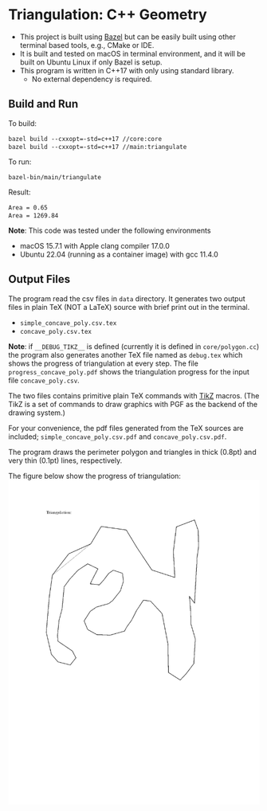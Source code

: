 # Triangulation: C++ Geometry

* This project is built using [Bazel](https://bazel.build/) but can be easily built using other
terminal based tools, e.g., CMake or IDE.
* It is built and tested on macOS in terminal environment, and it will be built on Ubuntu Linux
if only Bazel is setup.
* This program is written in C++17 with only using standard library.
    - No external dependency is required.

## Build and Run

To build:
```shell
bazel build --cxxopt=-std=c++17 //core:core
bazel build --cxxopt=-std=c++17 //main:triangulate
```

To run:
```shell
bazel-bin/main/triangulate
```

Result:
```shell
Area = 0.65
Area = 1269.84
```

**Note**: This code was tested under the following environments

* macOS 15.7.1 with Apple clang compiler 17.0.0
* Ubuntu 22.04 (running as a container image) with gcc 11.4.0

## Output Files

The program read the csv files in `data` directory.
It generates two output files in plain TeX (NOT a LaTeX) source with brief print out in the terminal.

* `simple_concave_poly.csv.tex`
* `concave_poly.csv.tex`

**Note**: if `__DEBUG_TIKZ__` is defined (currently it is defined in `core/polygon.cc`) the program
also generates another TeX file named as `debug.tex` which shows the progress of triangulation
at every step.  The file `progress_concave_poly.pdf` shows the triangulation progress for
the input file `concave_poly.csv`.

The two files contains primitive plain TeX commands with [TikZ](https://github.com/pgf-tikz/pgf) macros.
(The TikZ is a set of commands to draw graphics with PGF as the backend of the drawing system.)

For your convenience, the pdf files generated from the TeX sources are included;
`simple_concave_poly.csv.pdf` and `concave_poly.csv.pdf`.

The program draws the perimeter polygon and triangles in thick (0.8pt) and very thin (0.1pt)
lines, respectively.

The figure below show the progress of triangulation:
![Progress](progress.gif)

